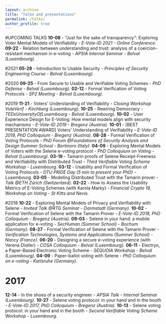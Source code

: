 ```yaml
---
layout: archive
title: "Talks and presentations"
permalink: /talks/
author_profile: true
---
```


#UPCOMING TALKS
**10-08** - "Just for the sake of transparency": Exploring Voter Mental Models of Verifiability - *E-Vote-ID 2021 - Online Conference.*
**09-22** - Relation between understanding and trust: analysis of a coercion-resistant mechanism in e-voting - *APSIA Internal Seminar - Belval (Luxembourg).*

#2021
**05-28** - Introduction to Usable Security - *Principles of Security Engineering Course - Belval (Luxembourg).*

#2020
**09-25** - From Secure to Usable and Verifiable Voting Schemes - *PhD Defense - Belval (Luxembourg).*
**02-12** - Formal Verification of Voting Protocols - *SP2 Meeting - Belval (Luxembourg).*

#2019
**11-21** - Voters' Understanding of Verifiability - *Closing Workshop VoteVerif - Kirchberg (Luxembourg).*
**10-25** - Rewiring Democracy - *<text color=red>TEDx</text>UniversityOfLuxembourg - Belval (Luxembourg).*
**10-02** - User Experience Design for E-Voting: How mental models align with security mechanisms - *E-Vote-ID 2019 - Bregenz (Austria).*
**10-01** - <text color=blue>[BEST PRESENTATION AWARD]</text> Voters' Understanding of Verifiability - *E-Vote-ID 2019, PhD Colloquium - Bregenz (Austria).*
**08-28** - Formal Verification of Voting Protocols - *PhD Forum @Foundations of Security Analysis and Design Summer School - Bertinoro (Italy).*
**04-09** - Exploring Mental Models of Voters with the Selene e-voting protocol - *PhD Colloquium on Voting - Belval (Luxembourg).*
**03-19** - Tamarin proofs of Selene Receipt-Freeness and Verifiability with Distributed Trust - *Third Verifiable Voting Scheme Workshop - Luxembourg.*
**03-12** - Usability and Formal Verification of Voting Protocols - *DTU PRIDE Day (5 min to present your PhD) - Luxembourg.*
**03-05** - Modeling Distributed Trust with the Tamarin prover - *Talk @ETH Zürich (Switzerland).*
**02-22** - How to Assess the Usability Metrics of E-Voting Schemes (with Karola Marky) - *Financial Crypto 19, Workshop on Voting - St Kitts and Nevis.*

#2018
**10-22** - Exploring Mental Models of Privacy and Verifiability with Selene - *Invited Talk @RTG Seminar - Darmstadt (Germany).*
**10-02** - Formal Verification of Selene with the Tamarin Prover - *E-Vote-ID 2018, PhD Colloquium - Bregenz (Austria).*
**09-03** - Selene in your hand: a mobile application for e-voting - *SecHuman (Summer School) - Bochum (Germany).*
**08-27** - Formal Verification of Selene with the Tamarin Prover - *Verification Technologies, Systems and Applications (Summer School) - Nancy (France).*
**06-20** - Designing a secure e-voting experience (with Verena Distler) - *COSA Colloquium - Belval (Luxembourg).*
**06-11** - Electryo, a Paper-Based Electronic Voting Scheme - *SEQUOIA Workshop - Belval (Luxembourg).*
**04-09** - Paper-ballot voting with Selene - *PhD Colloquium on e-voting - Karlsruhe (Germany).*

# 2017
**12-14** - In the shoes of a security engineer - *APSIA Talk - Internal Seminar (Luxembourg).*
**10-27** - Selene voting protocol: in your hand and in the booth - *E-Vote-ID 2017, PhD Colloquium - Bregenz (Austria).*
**10-13** - Selene voting protocol: in your hand and in the booth - *Second Verifiable Voting Scheme Workshop - Luxembourg.* 